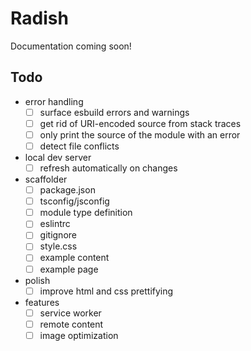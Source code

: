 # Radish

Documentation coming soon!

## Todo

- error handling
  - [ ] surface esbuild errors and warnings
  - [ ] get rid of URI-encoded source from stack traces
  - [ ] only print the source of the module with an error
  - [ ] detect file conflicts
- local dev server
  - [ ] refresh automatically on changes
- scaffolder
  - [ ] package.json
  - [ ] tsconfig/jsconfig
  - [ ] module type definition
  - [ ] eslintrc
  - [ ] gitignore
  - [ ] style.css
  - [ ] example content
  - [ ] example page
- polish
  - [ ] improve html and css prettifying
- features
  - [ ] service worker
  - [ ] remote content
  - [ ] image optimization
